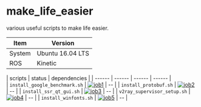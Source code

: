 # make_life_easier
various useful scripts to make life easier.

| Item | Version  |  
| ------ | ------ |  
| System | Ubuntu 16.04 LTS |  
| ROS    | Kinetic     |  




| scripts | status  | dependencies |
| ------ | ------ | ------ | ------ |  
| `install_google_benchmark.sh` | [![job1][1]][0] | -- |
| `install_protobuf.sh`    | [![job2][2]][0]  |  -- |
| `install_ssr_qt_gui.sh`    | [![job3][3]][0]  | -- |
| `v2ray_supervisor_setup.sh`    | [![job4][4]][0]  | -- |
| `install_winfonts.sh`    | [![job5][5]][0]  | -- |


[0]: https://travis-ci.com/yuzhangbit/make_life_easier
[1]: https://travis-matrix-badges.herokuapp.com/repos/yuzhangbit/make_life_easier/branches/master/1
[2]: https://travis-matrix-badges.herokuapp.com/repos/yuzhangbit/make_life_easier/branches/master/2
[3]: https://travis-matrix-badges.herokuapp.com/repos/yuzhangbit/make_life_easier/branches/master/3
[4]: https://travis-matrix-badges.herokuapp.com/repos/yuzhangbit/make_life_easier/branches/master/4
[5]: https://travis-matrix-badges.herokuapp.com/repos/yuzhangbit/make_life_easier/branches/master/5
